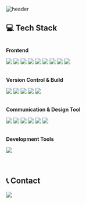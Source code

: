 ![header](https://capsule-render.vercel.app/api?type=venom&color=auto&height=300&section=header&text=Hello%World!&fontSize=90)

<div align="left">

## 💻 Tech Stack
  <div style="display:flex; flex-direction:column; align-items:flex-start;">
      <!-- Frontend -->
      <p><strong>Frontend</strong></p>
      <div>
       <img src="https://img.shields.io/badge/Html5-E34F26?style=flat-square&logo=html5&logoColor=white"> 
       <img src="https://img.shields.io/badge/Css-1572B6?style=flat-square&logo=css3&logoColor=white">
       <img src="https://img.shields.io/badge/Sass-CC6699?style=flat-square&logo=sass&logoColor=white">
       <img src="https://img.shields.io/badge/Css modules-000000?style=flat-square&logo=csscssmodules&logoColor=white">
       <img src="https://img.shields.io/badge/styledcomponents-DB7093?style=flat-square&logo=styledcomponents&logoColor=white">
       <img src="https://img.shields.io/badge/React-61DAFB?style=flat-square&logo=React&logoColor=white">
       <img src="https://img.shields.io/badge/Javascript-F7DF1E?style=flat-square&logo=javascript&logoColor=black"> 
       <img src="https://img.shields.io/badge/Jquery-0769AD?style=flat-square&logo=jQuery&logoColor=white">
       <img src="https://img.shields.io/badge/Bootstrap-7952B3?style=flat-square&logo=bootstrap&logoColor=white">
      </div><br>
      <!-- Version Control & Build -->
      <p><strong>Version Control & Build</strong></p>
      <div>
       <img src="https://img.shields.io/badge/Git-F05032?style=flat-square&logo=Git&logoColor=white">
       <img src="https://img.shields.io/badge/GitHub-181717?style=flat-square&logo=GitHub&logoColor=white">
       <img src="https://img.shields.io/badge/Subversion-809CC9?style=flat-square&logo=Subversion&logoColor=white">
       <img src="https://img.shields.io/badge/Gulp-CF4647?style=flat-square&logo=gulp&logoColor=white">
       <img src="https://img.shields.io/badge/Webpack-8DD6F9?style=flat-square&logo=webpack&logoColor=white">
      </div><br>
      <!-- communication & Design Tool -->
      <p><strong>Communication & Design Tool</strong></p>
      <div>
       <img src="https://img.shields.io/badge/Notion-000000?style=flat-square&logo=Notion&logoColor=white">
       <img src="https://img.shields.io/badge/Slack-4A154B?style=flat-square&logo=Slack&logoColor=white">
       <img src="https://img.shields.io/badge/Jira-0052CC?style=flat-square&logo=Jira&logoColor=white">
       <img src="https://img.shields.io/badge/Figma-F24E1E?style=flat-square&logo=Figma&logoColor=white">
       <img src="https://img.shields.io/badge/Photoshop-31A8FF?style=flat-square&logo=Photoshop&logoColor=white">
       <img src="https://img.shields.io/badge/Illustrator-FF9A00?style=flat-square&logo=illustrator&logoColor=white">
      </div><br>
      <!-- Development Tools -->
      <p><strong>Development Tools</strong></p>
      <div>
       <img src="https://img.shields.io/badge/visualstudiocode-007ACC?style=flat-square&logo=visualstudiocode&logoColor=white">
      </div><br>
    </div><br>
  
## 📞 Contact
  <div style="display:flex; flex-direction:row;">
       <a href="mailto:kmpluto83@gmail.com">
            <img src="https://img.shields.io/badge/Gmail-EA4335?style=for-the-badge&logo=Gmail&logoColor=white"> 
        </a>
   </div><br>
  <br>

  
</div>

<!--
**lucky-kms/lucky-kms** is a ✨ _special_ ✨ repository because its `README.md` (this file) appears on your GitHub profile.

Here are some ideas to get you started:

- 🔭 I’m currently working on ...
- 🌱 I’m currently learning : Front-end Developer
- 📫 How to reach me: kmpluto83@gmail.com
-->
